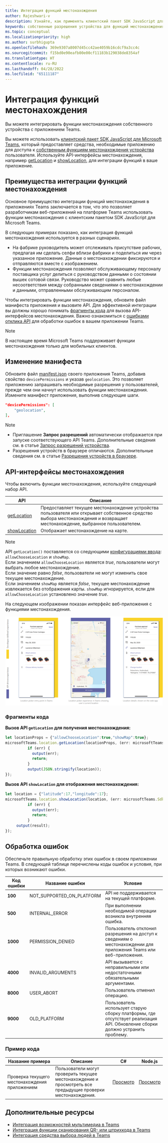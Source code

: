```yaml
---
title: Интеграция функций местонахождения
author: Rajeshwari-v
description: Узнайте, как применять клиентский пакет SDK JavaScript для Teams, чтобы использовать функции местонахождения с помощью фрагментов кода и примеров
keywords: собственные разрешения устройства для функций местонахождения на карте
ms.topic: conceptual
ms.localizationpriority: high
ms.author: surbhigupta
ms.openlocfilehash: 369e9307a8007d45cc42ae4059b16cdcf9a3cc4c
ms.sourcegitcommit: f15bd0e90eafb00e00cf11183b129038de8354af
ms.translationtype: HT
ms.contentlocale: ru-RU
ms.lasthandoff: 04/28/2022
ms.locfileid: "65111187"
---
```

# <a name="integrate-location-capabilities"></a>Интеграция функций местонахождения

Вы можете интегрировать функции местонахождения собственного устройства с приложением Teams.  

Вы можете использовать [клиентский пакет SDK JavaScript для Microsoft Teams](/javascript/api/overview/msteams-client?view=msteams-client-js-latest&preserve-view=true), который предоставляет средства, необходимые приложению для доступа к [собственным функциям местонахождения устройства](native-device-permissions.md) пользователя. Используйте API-интерфейсы местонахождения, например [getLocation](/javascript/api/@microsoft/teams-js/microsoftteams.location?view=msteams-client-js-latest#getLocation_LocationProps___error__SdkError__location__Location_____void_&preserve-view=true) и [showLocation](/javascript/api/@microsoft/teams-js/microsoftteams.location?view=msteams-client-js-latest#showLocation_Location___error__SdkError__status__boolean_____void_&preserve-view=true), для интеграции функций в ваше приложение.

## <a name="advantages-of-integrating-location-capabilities"></a>Преимущества интеграции функций местонахождения

Основное преимущество интеграции функций местонахождения в приложениях Teams заключается в том, что это позволяет разработчикам веб-приложений на платформе Teams использовать функции местонахождения с клиентским пакетом SDK JavaScript для Microsoft Teams.

В следующих примерах показано, как интеграция функций местонахождения используется в разных сценариях.

* На фабрике руководитель может отслеживать присутствие рабочих, предлагая им сделать селфи вблизи фабрики и поделиться им через указанное приложение. Данные о местонахождении фиксируются и отправляются вместе с изображением.
* Функции местонахождения позволяют обслуживающему персоналу поставщика услуг делиться с руководством данными о состоянии вышек сотовой связи. Руководство может сравнить любые несоответствия между собранными сведениями о местонахождении и данными, отправленными обслуживающим персоналом.

Чтобы интегрировать функции местонахождения, обновите файл манифеста приложения и вызовите API. Для эффективной интеграции вы должны хорошо понимать [фрагменты кода](#code-snippets) для вызова API-интерфейсов местонахождения.
Важно ознакомиться с [ошибками отклика API](#error-handling) для обработки ошибок в вашем приложении Teams.

> [!NOTE]
> В настоящее время Microsoft Teams поддерживает функции местонахождения только для мобильных клиентов.

## <a name="update-manifest"></a>Изменение манифеста

Обновите файл [manifest.json](../../resources/schema/manifest-schema.md#devicepermissions) своего приложения Teams, добавив свойство `devicePermissions` и указав `geolocation`. Это позволяет приложению запрашивать необходимые разрешения у пользователей, прежде чем они начнут использовать функции местонахождения. Измените манифест приложения, выполнив следующие шаги.

``` json
"devicePermissions": [
    "geolocation",
],
```

> [!NOTE]
> * Приглашение **Запрос разрешений** автоматически отображается при запуске соответствующего API Teams. Дополнительные сведения см. в статье [Запрос разрешений устройства](native-device-permissions.md).
> * Разрешения устройств в браузере отличаются. Дополнительные сведения см. в статье [Разрешения устройств в браузере](browser-device-permissions.md).

## <a name="location-apis"></a>API-интерфейсы местонахождения

Чтобы включить функции местонахождения, используйте следующий набор API.

| API      | Описание   |
| --- | --- |
|[getLocation](/javascript/api/@microsoft/teams-js/microsoftteams.location?view=msteams-client-js-latest#getLocation_LocationProps___error__SdkError__location__Location_____void_&preserve-view=true) | Предоставляет текущее местонахождение устройства пользователя или открывает собственное средство выбора местонахождения и возвращает местонахождение, выбранное пользователем. |
|[showLocation](/javascript/api/@microsoft/teams-js/microsoftteams.location?view=msteams-client-js-latest#showLocation_Location___error__SdkError__status__boolean_____void_&preserve-view=true) | Отображает местонахождение на карте. |

> [!NOTE]
> API `getLocation()` поставляется со следующими [конфигурациями ввода](/javascript/api/@microsoft/teams-js/locationprops?view=msteams-client-js-latest&preserve-view=true): `allowChooseLocation` и `showMap`. <br/> Если значением `allowChooseLocation` является *true*, пользователи могут выбрать любое местонахождение.<br/>  Если значение равно *false*, пользователи не могут изменить свое текущее местонахождение.<br/> Если значением `showMap` является *false*, текущее местонахождение извлекается без отображения карты. `showMap` игнорируется, если для `allowChooseLocation` установлено значение *true*.

На следующем изображении показан интерфейс веб-приложения с функциями местонахождения.

![интерфейс веб-приложения для функций местонахождения](../../assets/images/tabs/location-capability.png)

### <a name="code-snippets"></a>Фрагменты кода

**Вызов API `getLocation` для получения местонахождения:**

```javascript
let locationProps = {"allowChooseLocation":true,"showMap":true};
microsoftTeams.location.getLocation(locationProps, (err: microsoftTeams.SdkError, location: microsoftTeams.location.Location) => {
          if (err) {
            output(err);
            return;
          }
          output(JSON.stringify(location));
});
```

**Вызов API `showLocation` для отображения местонахождения:**

```javascript
let location = {"latitude":17,"longitude":17};
microsoftTeams.location.showLocation(location, (err: microsoftTeams.SdkError, result: boolean) => {
          if (err) {
            output(err);
            return;
          }
     output(result);
});
```

## <a name="error-handling"></a>Обработка ошибок

Обеспечьте правильную обработку этих ошибок в своем приложении Teams. В следующей таблице перечислены коды ошибок и условия, при которых возникают ошибки.

|Код ошибки |  Название ошибки     | Условие|
| --------- | --------------- | -------- |
| **100** | NOT_SUPPORTED_ON_PLATFORM | API не поддерживается на текущей платформе.|
| **500** | INTERNAL_ERROR | При выполнении необходимой операции возникла внутренняя ошибка.|
| **1000** | PERMISSION_DENIED |Пользователь отклонил разрешения на доступ к сведениям о местонахождении для приложения Teams или веб-приложения.|
| **4000** | INVALID_ARGUMENTS | API вызывается с неправильными или недостаточными обязательными аргументами.|
| **8000** | USER_ABORT |Пользователь отменил операцию.|
| **9000** | OLD_PLATFORM | Пользователь использует старую сборку платформы, где отсутствует реализация API. Обновление сборки должно устранить проблему.|

### <a name="code-sample"></a>Пример кода

|Название примера | Описание | C# | Node.js |
|----------------|-----------------|--------------|--------------|
| Проверка текущего местонахождения приложением | Пользователи могут проверить текущее местонахождение и просмотреть все предыдущие проверки местонахождения.| [Просмотр](https://github.com/OfficeDev/Microsoft-Teams-Samples/tree/main/samples/app-checkin-location/csharp) | [Просмотр](https://github.com/OfficeDev/Microsoft-Teams-Samples/tree/main/samples/app-checkin-location/nodejs) |

## <a name="see-also"></a>Дополнительные ресурсы

* [Интеграция возможностей мультимедиа в Teams](mobile-camera-image-permissions.md)
* [Интеграция функции сканирования QR- или штрихкода в Teams](qr-barcode-scanner-capability.md)
* [Интеграция средства выбора людей в Teams](people-picker-capability.md)
